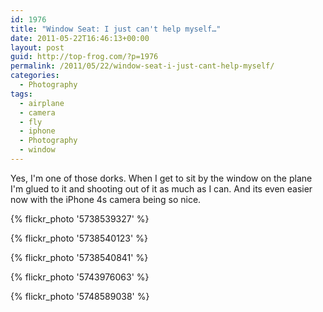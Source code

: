 ```yaml
---
id: 1976
title: "Window Seat: I just can't help myself…"
date: 2011-05-22T16:46:13+00:00
layout: post
guid: http://top-frog.com/?p=1976
permalink: /2011/05/22/window-seat-i-just-cant-help-myself/
categories:
  - Photography
tags:
  - airplane
  - camera
  - fly
  - iphone
  - Photography
  - window
---
```

Yes, I'm one of those dorks. When I get to sit by the window on the plane I'm glued to it and shooting out of it as much as I can. And its even easier now with the iPhone 4s camera being so nice.

{% flickr_photo '5738539327' %}

{% flickr_photo '5738540123' %}

{% flickr_photo '5738540841' %}

{% flickr_photo '5743976063' %}

{% flickr_photo '5748589038' %}
